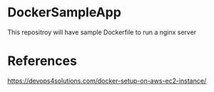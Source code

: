 # DockerSampleApp
This repositroy will have sample Dockerfile to run a nginx server

# References
https://devops4solutions.com/docker-setup-on-aws-ec2-instance/

